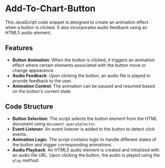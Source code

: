# Add-To-Chart-Button

This JavaScript code snippet is designed to create an animation effect when a button is clicked. It also incorporates audio feedback using an HTML5 audio element.

## Features

- **Button Animation**: When the button is clicked, it triggers an animation effect where certain elements associated with the button move or change appearance.
- **Audio Feedback**: Upon clicking the button, an audio file is played to provide feedback to the user.
- **Animation Control**: The animation can be paused and resumed based on the button's current state.

## Code Structure

- **Button Selection**: The script selects the button element from the HTML document using `document.querySelector`.
- **Event Listener**: An event listener is added to the button to detect click events.
- **Animation Logic**: The script contains logic to handle different states of the button and trigger corresponding animations.
- **Audio Playback**: An HTML5 audio element is created and initialized with an audio file URL. Upon clicking the button, the audio is played using the `play` method.


